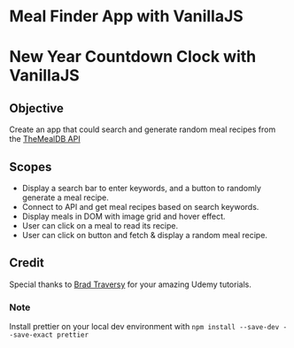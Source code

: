 # Meal Finder App with VanillaJS

# New Year Countdown Clock with VanillaJS

## Objective 
Create an app that could search and generate random meal recipes from the [TheMealDB API](https://www.themealdb.com/)

## Scopes
- Display a search bar to enter keywords, and a button to randomly generate a meal recipe. 
- Connect to API and get meal recipes based on search keywords.
- Display meals in DOM with image grid and hover effect.
- User can click on a meal to read its recipe.
- User can click on button and fetch & display a random meal recipe.

## Credit
Special thanks to [Brad Traversy](https://github.com/bradtraversy) for your amazing Udemy tutorials.

### Note
Install prettier on your local dev environment with 
```npm install --save-dev --save-exact prettier```
